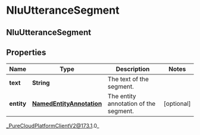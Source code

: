 # NluUtteranceSegment

## NluUtteranceSegment

## Properties

|Name | Type | Description | Notes|
|------------ | ------------- | ------------- | -------------|
| **text** | **String** | The text of the segment. | |
| **entity** | [**NamedEntityAnnotation**](NamedEntityAnnotation) | The entity annotation of the segment. | [optional] |



_PureCloudPlatformClientV2@173.1.0_
